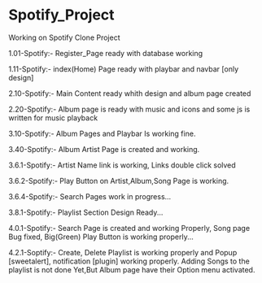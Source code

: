 # Spotify_Project
Working on Spotify Clone Project

1.01-Spotify:- Register_Page ready with database working

1.11-Spotify:- index(Home) Page ready with playbar and navbar [only design]

2.10-Spotify:- Main Content ready whith design and album page created

2.20-Spotify:- Album page is ready with music and icons and some js is written for music playback

3.10-Spotify:- Album Pages and Playbar Is working fine.

3.40-Spotify:- Album Artist Page is created and working.

3.6.1-Spotify:- Artist Name link is working, Links double click solved

3.6.2-Spotify:- Play Button on Artist,Album,Song Page is working.

3.6.4-Spotify:- Search Pages work in progress...

3.8.1-Spotify:- Playlist Section Design Ready...

4.0.1-Spotify:- Search Page is created and working Properly, Song page Bug fixed, Big(Green) Play Button is working properly...

4.2.1-Soptify:- Create, Delete Playlist is working properly and Popup [sweetalert], notification [plugin] working properly.
                Adding Songs to the playlist is not done Yet,But Album page have their Option menu activated.
